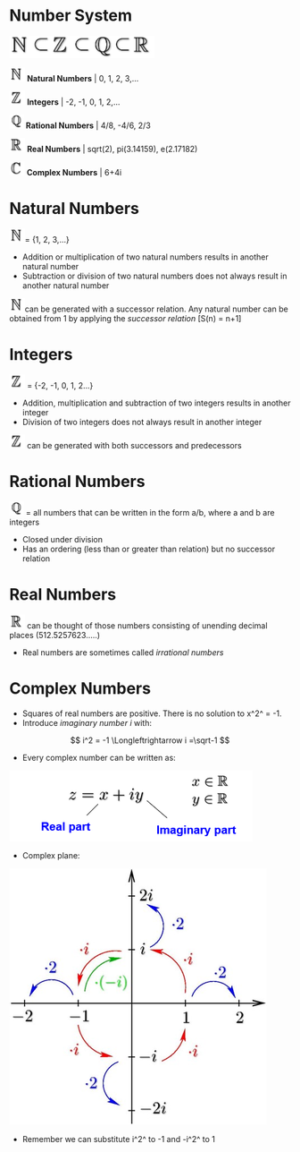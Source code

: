 # Number System

<img src="images\relations.PNG" height="40" />

<img src="images\N.JPG" height="25" /> **Natural Numbers**	| 0, 1, 2, 3,...

<img src="images\Z.JPG" height="25" /> **Integers**	| -2, -1, 0, 1, 2,...

<img src="images\Q.JPG" height="25" /> **Rational Numbers**	| 4/8, -4/6, 2/3

<img src="images\R.JPG" height="25" /> **Real Numbers** | sqrt(2), pi(3.14159), e(2.17182)

<img src="images\C.JPG" height="25" /> **Complex Numbers** | 6+4i



# Natural Numbers

<img src="images\N.JPG" height="25" />= {1, 2, 3,...}

* Addition or multiplication of two natural numbers results in another natural number
* Subtraction or division of two natural numbers does not always result in another natural number

<img src="images\N.JPG" height="25" />can be generated with a successor relation. Any natural number can be obtained from 1 by applying the *successor relation* [S(n) = n+1]



# Integers

<img src="images\Z.JPG" height="25" /> = {-2, -1, 0, 1, 2...}

* Addition, multiplication and subtraction of two integers results in another integer
* Division of two integers does not always result in another integer

<img src="images\Z.JPG" height="25" /> can be generated with both successors and predecessors



# Rational Numbers

<img src="images\Q.JPG" height="25" /> = all numbers that can be written in the form a/b, where a and b are integers

* Closed under division 
* Has an ordering (less than or greater than relation) but no successor relation



# Real Numbers

<img src="images/R.JPG" height="25"> can be thought of those numbers consisting of unending decimal places (512.5257623.....)

* Real numbers are sometimes called *irrational numbers*



# Complex Numbers

* Squares of real numbers are positive. There is no solution to x^2^ = -1.
* Introduce *imaginary number i* with:

$$
i^2 = -1 \Longleftrightarrow i =\sqrt-1
$$

* Every complex number can be written as:

<img src="images/imaginary-number.PNG">

* Complex plane:

<img src="images/Complex-plane.JPG">

* Remember we can substitute i^2^ to -1 and -i^2^ to 1





